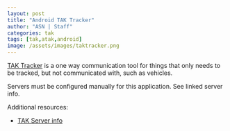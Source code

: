 ```yaml
---
layout: post
title: "Android TAK Tracker"
author: "ASN | Staff"
categories: tak
tags: [tak,atak,android]
image: /assets/images/taktracker.png
---
```


[TAK Tracker](https://play.google.com/store/apps/details?id=gov.tak.taktracker&hl=en&gl=US) is a one way communication tool for things that only needs to be tracked, but not communicated with, such as vehicles. 

Servers must be configured manually for this application. See linked server info.

Additional resources:
* [TAK Server info](servers)

